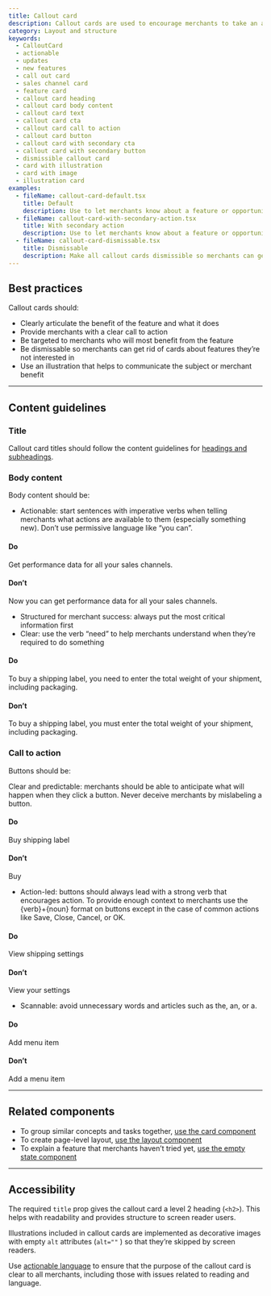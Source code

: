 ```yaml
---
title: Callout card
description: Callout cards are used to encourage merchants to take an action related to a new feature or opportunity. They are most commonly displayed in the sales channels section of Shopify.
category: Layout and structure
keywords:
  - CalloutCard
  - actionable
  - updates
  - new features
  - call out card
  - sales channel card
  - feature card
  - callout card heading
  - callout card body content
  - callout card text
  - callout card cta
  - callout card call to action
  - callout card button
  - callout card with secondary cta
  - callout card with secondary button
  - dismissible callout card
  - card with illustration
  - card with image
  - illustration card
examples:
  - fileName: callout-card-default.tsx
    title: Default
    description: Use to let merchants know about a feature or opportunity where there is a clear, single action they need to take to move to the next step.
  - fileName: callout-card-with-secondary-action.tsx
    title: With secondary action
    description: Use to let merchants know about a feature or opportunity where there are two distinct actions they can take on the information.
  - fileName: callout-card-dismissable.tsx
    title: Dismissable
    description: Make all callout cards dismissible so merchants can get rid of cards about features they’re not interested in.
---
```


## Best practices

Callout cards should:

- Clearly articulate the benefit of the feature and what it does
- Provide merchants with a clear call to action
- Be targeted to merchants who will most benefit from the feature
- Be dismissable so merchants can get rid of cards about features they’re not interested in
- Use an illustration that helps to communicate the subject or merchant benefit

---

## Content guidelines

### Title

Callout card titles should follow the content guidelines for [headings and subheadings](https://polaris.shopify.com/content/actionable-language#headings-and-subheadings).

### Body content

Body content should be:

- Actionable: start sentences with imperative verbs when telling merchants what actions are available to them (especially something new). Don’t use permissive language like “you can”.

<!-- dodont -->

#### Do

Get performance data for all your sales channels.

#### Don’t

Now you can get performance data for all your sales channels.

<!-- end -->

- Structured for merchant success: always put the most critical information first
- Clear: use the verb “need” to help merchants understand when they’re required to do something

<!-- dodont -->

#### Do

To buy a shipping label, you need to enter the total weight of your shipment, including packaging.

#### Don’t

To buy a shipping label, you must enter the total weight of your shipment, including packaging.

<!-- end -->

### Call to action

Buttons should be:

Clear and predictable: merchants should be able to anticipate what will happen when they click a button. Never deceive merchants by mislabeling a button.

<!-- dodont -->

#### Do

Buy shipping label

#### Don’t

Buy

<!-- end -->

- Action-led: buttons should always lead with a strong verb that encourages action. To provide enough context to merchants use the {verb}+{noun} format on buttons except in the case of common actions like Save, Close, Cancel, or OK.

<!-- dodont -->

#### Do

View shipping settings

#### Don’t

View your settings

<!-- end -->

- Scannable: avoid unnecessary words and articles such as the, an, or a.

<!-- dodont -->

#### Do

Add menu item

#### Don’t

Add a menu item

<!-- end -->

---

## Related components

- To group similar concepts and tasks together, [use the card component](https://polaris.shopify.com/components/layout-and-structure/alpha-card)
- To create page-level layout, [use the layout component](https://polaris.shopify.com/components/layout-and-structure/layout)
- To explain a feature that merchants haven’t tried yet, [use the empty state component](https://polaris.shopify.com/components/layout-and-structure/empty-state)

---

## Accessibility

The required `title` prop gives the callout card a level 2 heading (`<h2>`). This helps with readability and provides structure to screen reader users.

Illustrations included in callout cards are implemented as decorative images with empty `alt` attributes (`alt=""` ) so that they’re skipped by screen readers.

Use [actionable language](https://polaris.shopify.com/content/actionable-language#navigation) to ensure that the purpose of the callout card is clear to all merchants, including those with issues related to reading and language.
